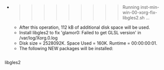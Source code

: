 * >>>>>>>>> Running inst-min-win-00-xorg-fix-libgles2.sh ...
  * After this operation, 112 kB of additional disk space will be used.
  * Install libgles2 to fix 'glamor0: Failed to get GLSL version' in /var/log/Xorg.0.log
  * Disk size = 2528092K. Space Used = 160K. Runtime = 00:00:00:01.
  * The following NEW packages will be installed:
  ```bash
libgles2
  ```
